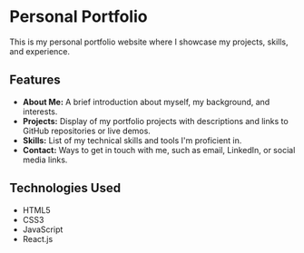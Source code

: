 # Personal Portfolio

This is my personal portfolio website where I showcase my projects, skills, and experience.

## Features

- **About Me:** A brief introduction about myself, my background, and interests.
- **Projects:** Display of my portfolio projects with descriptions and links to GitHub repositories or live demos.
- **Skills:** List of my technical skills and tools I'm proficient in.
- **Contact:** Ways to get in touch with me, such as email, LinkedIn, or social media links.

## Technologies Used

- HTML5
- CSS3
- JavaScript
- React.js 

